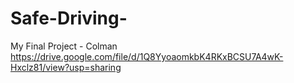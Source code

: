 # Safe-Driving-
My Final Project - Colman
https://drive.google.com/file/d/1Q8YyoaomkbK4RKxBCSU7A4wK-Hxclz81/view?usp=sharing
